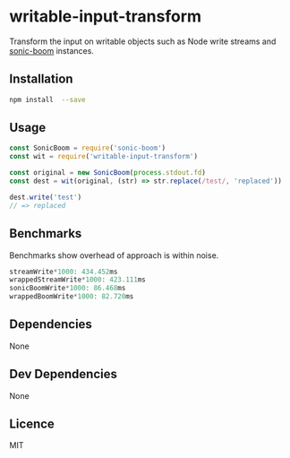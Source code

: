 #  writable-input-transform

Transform the input on writable objects such 
as Node write streams and [sonic-boom](http://npm.im/sonic-boom) instances.

## Installation

```sh
npm install  --save
```

## Usage

```js
const SonicBoom = require('sonic-boom')
const wit = require('writable-input-transform')

const original = new SonicBoom(process.stdout.fd)
const dest = wit(original, (str) => str.replace(/test/, 'replaced'))

dest.write('test')
// => replaced
```

## Benchmarks

Benchmarks show overhead of approach is within noise. 

```js
streamWrite*1000: 434.452ms
wrappedStreamWrite*1000: 423.111ms
sonicBoomWrite*1000: 86.468ms
wrappedBoomWrite*1000: 82.720ms
```

## Dependencies

None

## Dev Dependencies

None

## Licence

MIT

